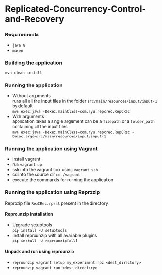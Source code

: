 # Replicated-Concurrency-Control-and-Recovery

### Requirements
- `java 8`
- `maven`

### Building the application

`mvn clean install`

### Running the application
- Without arguments  
  runs all all the input files in the folder `src/main/resources/input/input-1` by default  
  `mvn exec:java -Dexec.mainClass=com.nyu.repcrec.RepCRec`
- With arguments  
  application takes a single argument can be a `filepath` or a `folder_path` containing all the input files   
  `mvn exec:java -Dexec.mainClass=com.nyu.repcrec.RepCRec -Dexec.args=src/main/resources/input/input-1`
 
 ### Running the application using Vagrant
 - install vagrant
 - run `vagrant up`
 - ssh into the vagrant box using `vagrant ssh`
 - cd into the source dir `cd /vagrant`
 - execute the commands for running the application
 
 ### Running the application using Reprozip
 Reprozip file `RepCRec.rpz` is present in the directory.
 #### Reprounzip Installation
 - Upgrade setuptools  
  `pip install -U setuptools`  
 - Install reprounzip with all available plugins  
  `pip install -U reprounzip[all]`  
 
 #### Unpack and run using reprounzip
 - `reprounzip vagrant setup my_experiment.rpz <dest_directory>`  
 - `reprounzip vagrant run <dest_directory>`
